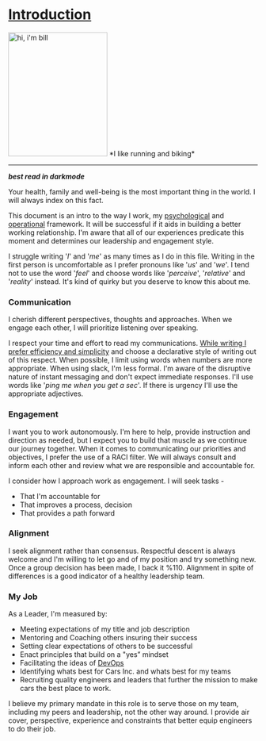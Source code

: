 
# [Introduction](https://github.com/winslowb/winslowb/blob/master/rez2.md)

<img src="https://github.com/winslowb/winslowb/blob/master/winslow.jpg" alt="hi, i'm bill" width="200" height="250">
 *I like running and biking*

___________________________________________
***best read in darkmode***

Your health, family and well-being is the most important thing in the world. I will always index on this fact.

This document is an intro to the way I work, my [psychological](https://github.com/winslowb/winslowb/blob/master/disc.md) and [operational](https://github.com/winslowb/winslowb/blob/master/DevOps-principles.md) framework. It will be successful if it aids in building a better working relationship. I'm aware that all of our experiences predicate this moment and determines our leadership and engagement style.

I struggle writing '*I*' and '*me*' as many times as I do in this file. Writing in the first person is uncomfortable as I prefer pronouns like '*us*' and '*we*'. I tend not to use the word '*feel*' and choose words like '*perceive*', '*relative*' and '*reality*' instead. It's kind of quirky but you deserve to know this about me.

### Communication
I cherish different perspectives, thoughts and approaches. When we engage each other, I will prioritize listening over speaking.

I respect your time and effort to read my communications. [While writing I prefer efficiency and simplicity](https://medium.com/fact-of-the-day-1/amazon-writing-style-tip-a349b4bd3839) and choose a declarative style of writing out of this respect. When possible, I limit using words when numbers are more appropriate. When using slack, I'm less formal. I'm aware of the disruptive nature of instant messaging and don't expect immediate responses. I'll use words like '*ping me when you get a sec*'. If there is urgency I'll use the appropriate adjectives. 

### Engagement
I want you to work autonomously. I'm here to help, provide instruction and direction as needed, but I expect you to build that muscle as we continue our journey together. When it comes to communicating our priorities and objectives, I prefer the use of a RACI filter. We will always consult and inform each other and review what we are responsible and accountable for. 

I consider how I approach work as engagement. I will seek tasks -
* That I'm accountable for
* That improves a process, decision
* That provides a path forward

### Alignment
I seek alignment rather than consensus. Respectful descent is always welcome and I'm willing to let go and of my position and try something new. Once a group decision has been made, I back it %110. Alignment in spite of differences is a good indicator of a healthy leadership team.

### My Job
As a Leader, I'm measured by:
* Meeting expectations of my title and job description
* Mentoring and Coaching others insuring their success
* Setting clear expectations of others to be successful
* Enact principles that build on a "yes” mindset
* Facilitating the ideas of [DevOps](https://github.com/winslowb/winslowb/blob/master/DevOps-principles.md) 
* Identifying whats best for Cars Inc. and whats best for my teams
* Recruiting quality engineers and leaders that further the mission to make cars the best place to work.

I believe my primary mandate in this role is to serve those on my team, including my peers and leadership, not the other way around.  I provide air cover, perspective, experience and constraints that better equip engineers to do their job.
